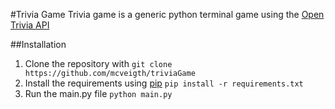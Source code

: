 #Trivia Game
Trivia game is a generic python terminal game using the [Open Trivia API](https://opentdb.com/api_config.php)


##Installation
1. Clone the repository with `git clone https://github.com/mcveigth/triviaGame` 
2. Install the requirements
   using [pip](https://pypi.org/project/pip/) `pip install -r requirements.txt`
3. Run the main.py file `python main.py`

